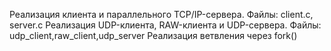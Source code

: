 Реализация клиента и параллельного TCP/IP-сервера. Файлы: client.c, server.c
Реализация UDP-клиента, RAW-клиента и UDP-сервера. Файлы: udp_client,raw_client,udp_server
Реализация ветвления через fork()
